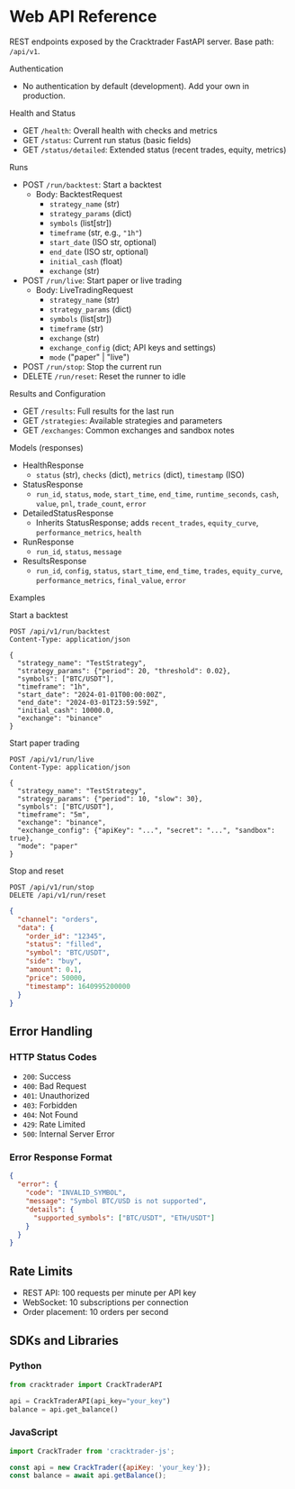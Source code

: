 # Web API Reference

REST endpoints exposed by the Cracktrader FastAPI server. Base path: `/api/v1`.

Authentication

- No authentication by default (development). Add your own in production.

Health and Status

- GET `/health`: Overall health with checks and metrics
- GET `/status`: Current run status (basic fields)
- GET `/status/detailed`: Extended status (recent trades, equity, metrics)

Runs

- POST `/run/backtest`: Start a backtest
  - Body: BacktestRequest
    - `strategy_name` (str)
    - `strategy_params` (dict)
    - `symbols` (list[str])
    - `timeframe` (str, e.g., `"1h"`)
    - `start_date` (ISO str, optional)
    - `end_date` (ISO str, optional)
    - `initial_cash` (float)
    - `exchange` (str)
- POST `/run/live`: Start paper or live trading
  - Body: LiveTradingRequest
    - `strategy_name` (str)
    - `strategy_params` (dict)
    - `symbols` (list[str])
    - `timeframe` (str)
    - `exchange` (str)
    - `exchange_config` (dict; API keys and settings)
    - `mode` ("paper" | "live")
- POST `/run/stop`: Stop the current run
- DELETE `/run/reset`: Reset the runner to idle

Results and Configuration

- GET `/results`: Full results for the last run
- GET `/strategies`: Available strategies and parameters
- GET `/exchanges`: Common exchanges and sandbox notes

Models (responses)

- HealthResponse
  - `status` (str), `checks` (dict), `metrics` (dict), `timestamp` (ISO)
- StatusResponse
  - `run_id`, `status`, `mode`, `start_time`, `end_time`, `runtime_seconds`, `cash`, `value`, `pnl`, `trade_count`, `error`
- DetailedStatusResponse
  - Inherits StatusResponse; adds `recent_trades`, `equity_curve`, `performance_metrics`, `health`
- RunResponse
  - `run_id`, `status`, `message`
- ResultsResponse
  - `run_id`, `config`, `status`, `start_time`, `end_time`, `trades`, `equity_curve`, `performance_metrics`, `final_value`, `error`

Examples

Start a backtest

```http
POST /api/v1/run/backtest
Content-Type: application/json

{
  "strategy_name": "TestStrategy",
  "strategy_params": {"period": 20, "threshold": 0.02},
  "symbols": ["BTC/USDT"],
  "timeframe": "1h",
  "start_date": "2024-01-01T00:00:00Z",
  "end_date": "2024-03-01T23:59:59Z",
  "initial_cash": 10000.0,
  "exchange": "binance"
}
```

Start paper trading

```http
POST /api/v1/run/live
Content-Type: application/json

{
  "strategy_name": "TestStrategy",
  "strategy_params": {"period": 10, "slow": 30},
  "symbols": ["BTC/USDT"],
  "timeframe": "5m",
  "exchange": "binance",
  "exchange_config": {"apiKey": "...", "secret": "...", "sandbox": true},
  "mode": "paper"
}
```

Stop and reset

```http
POST /api/v1/run/stop
DELETE /api/v1/run/reset
```

```json
{
  "channel": "orders",
  "data": {
    "order_id": "12345",
    "status": "filled",
    "symbol": "BTC/USDT",
    "side": "buy",
    "amount": 0.1,
    "price": 50000,
    "timestamp": 1640995200000
  }
}
```

## Error Handling

### HTTP Status Codes

- `200`: Success
- `400`: Bad Request
- `401`: Unauthorized
- `403`: Forbidden
- `404`: Not Found
- `429`: Rate Limited
- `500`: Internal Server Error

### Error Response Format

```json
{
  "error": {
    "code": "INVALID_SYMBOL",
    "message": "Symbol BTC/USD is not supported",
    "details": {
      "supported_symbols": ["BTC/USDT", "ETH/USDT"]
    }
  }
}
```

## Rate Limits

- REST API: 100 requests per minute per API key
- WebSocket: 10 subscriptions per connection
- Order placement: 10 orders per second

## SDKs and Libraries

### Python

```python
from cracktrader import CrackTraderAPI

api = CrackTraderAPI(api_key="your_key")
balance = api.get_balance()
```

### JavaScript

```javascript
import CrackTrader from 'cracktrader-js';

const api = new CrackTrader({apiKey: 'your_key'});
const balance = await api.getBalance();
```
